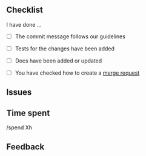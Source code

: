 ## Checklist

<!--- 
Please, make sure you have changed the topic and also
described briefly what have you done. Thanks!
This merge request will be closed, if formated badly.
Make sure, that you have double checked how to create a merge request:
https://github.com/wemake-services/meta/wiki/Creating-a-merge-request
-->

I have done ...

- [ ] The commit message follows our guidelines
- [ ] Tests for the changes have been added
- [ ] Docs have been added or updated
- [ ] You have checked how to create a [merge request](https://github.com/wemake-services/meta/wiki/Creating-a-merge-request)


## Issues

<!---
Which issues this PR closes?
Which issues this PR references?
Please, specify all issues.
Format is: Closes #X or Refs #Y
Docs: https://docs.gitlab.com/ee/user/project/issues/closing_issues.html#via-merge-request
-->


## Time spent

<!---
This information is only required for statistics and analysis.
But we need to know exactly how much time you have spent,
please try to be as accurate as possible.
Format is: /spend 1h
Docs: https://docs.gitlab.com/ee/workflow/time_tracking.html
-->

/spend Xh


## Feedback

<!---
Did you encounter any other problems you want to share with us?
Optional. Feel free to remove this section if you don't have any feedback.
-->
